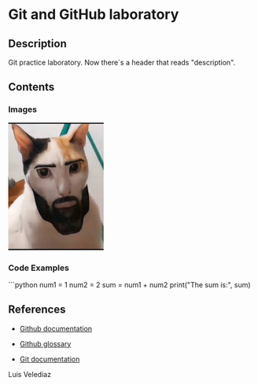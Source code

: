 # Git and GitHub laboratory

<H2> Description </H2>
Git practice laboratory. Now there´s a header that reads "description".

<H2> Contents </H2>
<H3> Images </H3>

![Lakaka](https://github.com/A01029829/git-lab/blob/main/lakaka.jpg?raw=true)

<H3> Code Examples </H3>
```python
num1 = 1
num2 = 2
sum = num1 + num2
print("The sum is:", sum)

<H2> References </H2>

- [Github documentation](https://docs.github.com/en)

- [Github glossary](https://docs.github.com/en/get-started/learning-about-github/github-glossary)

- [Git documentation](https://git-scm.com/doc)

Luis Velediaz
